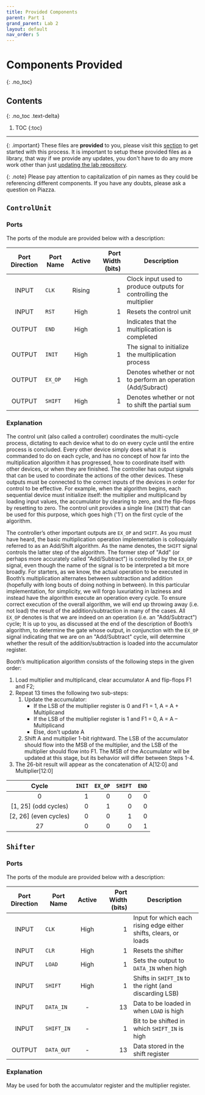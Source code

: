 ```yaml
---
title: Provided Components
parent: Part 1
grand_parent: Lab 2
layout: default
nav_order: 5
---
```


# Components Provided
{: .no_toc}

## Contents
{: .no_toc .text-delta}

1. TOC
{:toc}

---

{: .important}
These files are **provided** to you, please visit this [section](https://cse140l.github.io/fa24-labs/docs/getting_started/using_digital#library) to get started with this process.
It is important to setup these provided files as a library, that way if we provide any updates, you don't have to do any more work other than just [updating the lab repository](https://cse140l.github.io/fa24-labs/docs/getting_started/lab_repo#updating-the-repository).

{: .note}
Please pay attention to capitalization of pin names as they could be referencing different components.
If you have any doubts, please ask a question on Piazza.

## `ControlUnit`

### Ports 

The ports of the module are provided below with a description:

| Port Direction | Port Name       | Active | Port Width (bits) | Description                                                             |
|:--------------:|-----------------|:------:|------------------:|-------------------------------------------------------------------------|
|      INPUT     | `CLK`           | Rising |                 1 | Clock input used to produce outputs for controlling the multiplier      |
|      INPUT     | `RST`           |  High  |                 1 | Resets the control unit                                                 |
|     OUTPUT     | `END`           |  High  |                 1 | Indicates that the multiplication is completed                          |
|     OUTPUT     | `INIT`          |  High  |                 1 | The signal to initialize the multiplication process                     |
|     OUTPUT     | `EX_OP`         |  High  |                 1 | Denotes whether or not to perform an operation (Add/Subract)            |
|     OUTPUT     | `SHIFT`         |  High  |                 1 | Denotes whether or not to shift the partial sum                         |

### Explanation

The control unit (also called a controller) coordinates the multi-cycle process, dictating to each device what to do on every cycle until the entire process is concluded.
Every other device simply does what it is commanded to do on each cycle, and has no concept of how far into the multiplication algorithm it has progressed, how to coordinate itself with other devices, or when they are finished.
The controller has output signals that can be used to coordinate the actions of the other devices.
These outputs must be connected to the correct inputs of the devices in order for control to be effective.
For example, when the algorithm begins, each sequential device must initialize itself: the multiplier and multiplicand by loading input values, the accumulator by clearing to zero, and the flip-flops by resetting to zero.
The control unit provides a single line (`INIT`) that can be used for this purpose, which goes high ('1') on the first cycle of the algorithm.

The controller’s other important outputs are `EX_OP` and `SHIFT`.
As you must have heard, the basic multiplication operation implementation is colloquially referred to as an Add/Shift algorithm.
As the name denotes, the `SHIFT` signal controls the latter step of the algorithm.
The former step of "Add" (or perhaps more accurately called "Add/Subtract") is controlled by the `EX_OP` signal, even though the name of the signal is to be interpreted a bit more broadly.
For starters, as we know, the actual operation to be executed in Booth’s multiplication alternates between subtraction and addition (hopefully with long bouts of doing nothing in between).
In this particular implementation, for simplicity, we will forgo luxuriating in laziness and instead have the algorithm execute an operation every cycle.
To ensure correct execution of the overall algorithm, we will end up throwing away (i.e. not load) the result of the addition/subtraction in many of the cases.
All `EX_OP` denotes is that we are indeed on an operation (i.e. an "Add/Subtract") cycle; It is up to you, as discussed at the end of the description of Booth’s algorithm, to determine the gate whose output, in conjunction with the `EX_OP` signal indicating that we are on an "Add/Subtract" cycle, will determine whether the result of the addition/subtraction is loaded into the accumulator register.

Booth’s multiplication algorithm consists of the following steps in the given order:

1. Load multiplier and multiplicand, clear accumulator A and flip-flops F1 and F2;
2. Repeat 13 times the following two sub-steps:
    1. Update the accumulator:
        - If the LSB of the multiplier register is 0 and F1 = 1, A = A + Multiplicand
        - If the LSB of the multiplier register is 1 and F1 = 0, A = A – Multiplicand
        - Else, don't update A
    2. Shift A and multiplier 1-bit rightward.
    The LSB of the accumulator should flow into the MSB of the multiplier, and the LSB of the multiplier should flow into F1.
    The MSB of the Accumulator will be updated at this stage, but its behavior will differ between Steps 1-4.
3. The 26-bit result will appear as the concatenation of A\[12:0\] and Multiplier\[12:0\]

|         Cycle         | `INIT` | `EX_OP` | `SHIFT` | `END` |
|:---------------------:|-------:|--------:|--------:|------:|
|           0           |      1 |       0 |       0 |     0 |
|  [1, 25] (odd cycles) |      0 |       1 |       0 |     0 |
| [2, 26] (even cycles) |      0 |       0 |       1 |     0 |
|           27          |      0 |       0 |       0 |     1 |

## `Shifter`

### Ports

The ports of the module are provided below with a description:

| Port Direction | Port Name       | Active | Port Width (bits) | Description                                                             |
|:--------------:|-----------------|:------:|------------------:|-------------------------------------------------------------------------|
|      INPUT     | `CLK`           |  High  |                 1 | Input for which each rising edge either shifts, clears, or loads        |
|      INPUT     | `CLR`           |  High  |                 1 | Resets the shifter                                                      |
|      INPUT     | `LOAD`          |  High  |                 1 | Sets the output to `DATA_IN` when high                                  |
|      INPUT     | `SHIFT`         |  High  |                 1 | Shifts in `SHIFT_IN` to the right (and discarding LSB)                  |
|      INPUT     | `DATA_IN`       |    -   |                13 | Data to be loaded in when `LOAD` is high                                |
|      INPUT     | `SHIFT_IN`      |    -   |                 1 | Bit to be shifted in which `SHIFT_IN` is high                           |
|     OUTPUT     | `DATA_OUT`      |    -   |                13 | Data stored in the shift register                                       |


### Explanation

May be used for both the accumulator register and the multiplier register.
